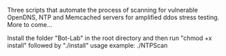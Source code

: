 Three scripts that automate the process of scanning for vulnerable OpenDNS, NTP and Memcached servers for amplified ddos stress testing. More to come...

Install the folder "Bot-Lab" in the root directory and then run "chmod +x install" followed by "./install"
usage example: ./NTPScan
